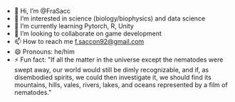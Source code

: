 - 👋 Hi, I’m @FraSacc
- 👀 I’m interested in science (biology/biophysics) and data science
- 🌱 I’m currently learning Pytorch, R, Unity
- 💞️ I’m looking to collaborate on game development
- 📫 How to reach me f.saccon92@gmail.com
- 😄 Pronouns: he/him
- ⚡ Fun fact: "If all the matter in the universe except the nematodes were swept away, our world would still be dimly recognizable, and if, as disembodied spirits, we could then investigate it, we should find its mountains, hills, vales, rivers, lakes, and oceans represented by a film of nematodes."

<!---
FraSacc/FraSacc is a ✨ special ✨ repository because its `README.md` (this file) appears on your GitHub profile.
You can click the Preview link to take a look at your changes.
--->
